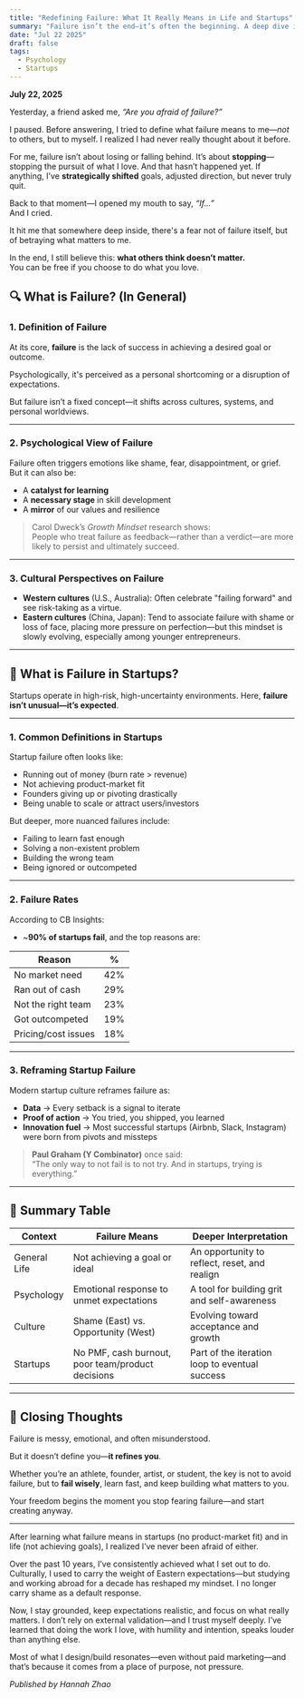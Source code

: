```yaml
---
title: "Redefining Failure: What It Really Means in Life and Startups"
summary: "Failure isn’t the end—it’s often the beginning. A deep dive into the psychology, culture, and startup realities of failure, and how we can reframe it to grow."
date: "Jul 22 2025"
draft: false
tags:
  - Psychology
  - Startups
---
```

**July 22, 2025**

Yesterday, a friend asked me, *“Are you afraid of failure?”*

I paused. Before answering, I tried to define what failure means to me—*not* to others, but to myself. I realized I had never really thought about it before.

For me, failure isn’t about losing or falling behind. It’s about **stopping**—stopping the pursuit of what I love. And that hasn’t happened yet. If anything, I’ve **strategically shifted** goals, adjusted direction, but never truly quit.

Back to that moment—I opened my mouth to say, *“If…”*  
And I cried.

It hit me that somewhere deep inside, there's a fear not of failure itself, but of betraying what matters to me.

In the end, I still believe this: **what others think doesn’t matter.**  
You can be free if you choose to do what you love.

## 🔍 What is Failure? (In General)

### 1. Definition of Failure

At its core, **failure** is the lack of success in achieving a desired goal or outcome.

Psychologically, it's perceived as a personal shortcoming or a disruption of expectations.

But failure isn’t a fixed concept—it shifts across cultures, systems, and personal worldviews.

---

### 2. Psychological View of Failure

Failure often triggers emotions like shame, fear, disappointment, or grief. But it can also be:

- A **catalyst for learning**
- A **necessary stage** in skill development
- A **mirror** of our values and resilience

> Carol Dweck’s *Growth Mindset* research shows:  
> People who treat failure as feedback—rather than a verdict—are more likely to persist and ultimately succeed.

---

### 3. Cultural Perspectives on Failure

- **Western cultures** (U.S., Australia): Often celebrate "failing forward" and see risk-taking as a virtue.
- **Eastern cultures** (China, Japan): Tend to associate failure with shame or loss of face, placing more pressure on perfection—but this mindset is slowly evolving, especially among younger entrepreneurs.

---

## 🚀 What is Failure in Startups?

Startups operate in high-risk, high-uncertainty environments. Here, **failure isn’t unusual—it’s expected**.

---

### 1. Common Definitions in Startups

Startup failure often looks like:

- Running out of money (burn rate > revenue)
- Not achieving product-market fit
- Founders giving up or pivoting drastically
- Being unable to scale or attract users/investors

But deeper, more nuanced failures include:

- Failing to learn fast enough
- Solving a non-existent problem
- Building the wrong team
- Being ignored or outcompeted

---

### 2. Failure Rates

According to CB Insights:

- ~**90% of startups fail**, and the top reasons are:

| Reason                     | %   |
|---------------------------|-----|
| No market need            | 42% |
| Ran out of cash           | 29% |
| Not the right team        | 23% |
| Got outcompeted           | 19% |
| Pricing/cost issues       | 18% |

---

### 3. Reframing Startup Failure

Modern startup culture reframes failure as:

- **Data** → Every setback is a signal to iterate
- **Proof of action** → You tried, you shipped, you learned
- **Innovation fuel** → Most successful startups (Airbnb, Slack, Instagram) were born from pivots and missteps

> **Paul Graham (Y Combinator)** once said:  
> “The only way to not fail is to not try. And in startups, trying is everything.”

---

## 🧠 Summary Table

| Context      | Failure Means                                    | Deeper Interpretation                         |
|--------------|--------------------------------------------------|-----------------------------------------------|
| General Life | Not achieving a goal or ideal                    | An opportunity to reflect, reset, and realign |
| Psychology   | Emotional response to unmet expectations         | A tool for building grit and self-awareness   |
| Culture      | Shame (East) vs. Opportunity (West)              | Evolving toward acceptance and growth         |
| Startups     | No PMF, cash burnout, poor team/product decisions| Part of the iteration loop to eventual success|

---

## 💭 Closing Thoughts

Failure is messy, emotional, and often misunderstood.

But it doesn’t define you—**it refines you**.

Whether you’re an athlete, founder, artist, or student, the key is not to avoid failure, but to **fail wisely**, learn fast, and keep building what matters to you.

Your freedom begins the moment you stop fearing failure—and start creating anyway.

---

After learning what failure means in startups (no product-market fit) and in life (not achieving goals), I realized I’ve never been afraid of either.

Over the past 10 years, I’ve consistently achieved what I set out to do. Culturally, I used to carry the weight of Eastern expectations—but studying and working abroad for a decade has reshaped my mindset. I no longer carry shame as a default response.

Now, I stay grounded, keep expectations realistic, and focus on what really matters. I don’t rely on external validation—and I trust myself deeply.
I’ve learned that doing the work I love, with humility and intention, speaks louder than anything else.

Most of what I design/build resonates—even without paid marketing—and that’s because it comes from a place of purpose, not pressure.


*Published by Hannah Zhao*
